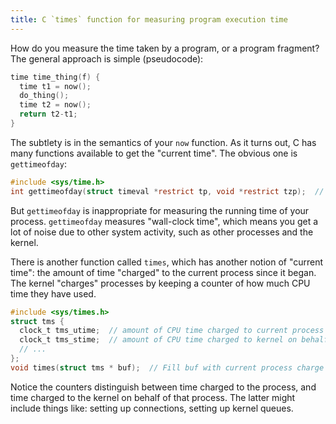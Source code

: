 ```yaml
---
title: C `times` function for measuring program execution time
---
```


How do you measure the time taken by a program, or a program fragment? The general approach is simple (pseudocode):

```c
time time_thing(f) {
  time t1 = now();
  do_thing();
  time t2 = now();
  return t2-t1;
}
```

The subtlety is in the semantics of your `now` function. As it turns out, C has many functions available to get the "current time". The obvious one is `gettimeofday`:

```c
#include <sys/time.h>
int gettimeofday(struct timeval *restrict tp, void *restrict tzp);  // The system's notion of the current Greenwich time and the current time zone
```

But `gettimeofday` is inappropriate for measuring the running time of your process. `gettimeofday` measures "wall-clock time", which means you get a lot of noise due to other system activity, such as other processes and the kernel.

There is another function called `times`, which has another notion of "current time": the amount of time "charged" to the current process since it began. The kernel "charges" processes by keeping a counter of how much CPU time they have used.

```c
#include <sys/times.h>
struct tms {
  clock_t tms_utime;  // amount of CPU time charged to current process
  clock_t tms_stime;  // amount of CPU time charged to kernel on behalf of current process
  // ...
};
void times(struct tms * buf);  // Fill buf with current process charge
```

Notice the counters distinguish between time charged to the process, and time charged to the kernel on behalf of that process. The latter might include things like: setting up connections, setting up kernel queues.
